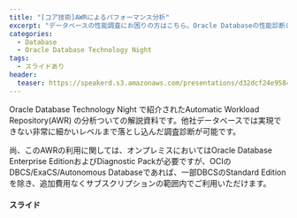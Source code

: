 ```yaml
---
title: "[コア技術]AWRによるパフォーマンス分析"
excerpt: "データベースの性能調査にお困りの方はこちら。Oracle Databaseの性能診断レポートであるAutomatic Workload Repository(AWR) の利用に関する解説資料です。"
categories:
  - Database
  - Oracle Database Technology Night 
tags:
  - スライドあり
header:
  teaser: https://speakerd.s3.amazonaws.com/presentations/d32dcf24e9584b68a043ec15e020bd5f/slide_0.jpg
---
```


  
Oracle Database Technology Night で紹介されたAutomatic Workload Repository(AWR) の分析ついての解説資料です。他社データベースでは実現できない非常に細かいレベルまで落とし込んだ調査診断が可能です。

尚、このAWRの利用に関しては、オンプレミスにおいてはOracle Database Enterprise EditionおよびDiagnostic Packが必要ですが、OCIのDBCS/ExaCS/Autonomous Databaseであれば、一部DBCSのStandard Editionを除き、追加費用なくサブスクリプションの範囲内でご利用いただけます。




#### スライド

<div style="max-width:768px">

<!-- Speakerdeckから Embeded リンクを取得して貼り付け (ここから) -->
<script async class="speakerdeck-embed" data-id="d32dcf24e9584b68a043ec15e020bd5f" data-ratio="1.77777777777778" src="//speakerdeck.com/assets/embed.js"></script>
<!-- Speakerdeckから Embeded リンクを取得して貼り付け (ここまで) -->

</div>